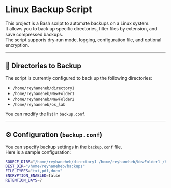 # Linux Backup Script

This project is a Bash script to automate backups on a Linux system.  
It allows you to back up specific directories, filter files by extension, and save compressed backups.  
The script supports dry-run mode, logging, configuration file, and optional encryption.

---

## 📁 Directories to Backup

The script is currently configured to back up the following directories:

- `/home/reyhaneheb/directory1`
- `/home/reyhaneheb/NewFolder1`
- `/home/reyhaneheb/NewFolder2`
- `/home/reyhaneheb/os_lab`

You can modify the list in `backup.conf`.

---

## ⚙️ Configuration (`backup.conf`)

You can specify backup settings in the `backup.conf` file.  
Here is a sample configuration:

```bash
SOURCE_DIRS="/home/reyhaneheb/directory1 /home/reyhaneheb/NewFolder1 /home/reyhaneheb/NewFolder2 /home/reyhaneheb/os_lab"
DEST_DIR="/home/reyhaneheb/backups"
FILE_TYPES="txt,pdf,docx"
ENCRYPTION_ENABLED=false
RETENTION_DAYS=7

